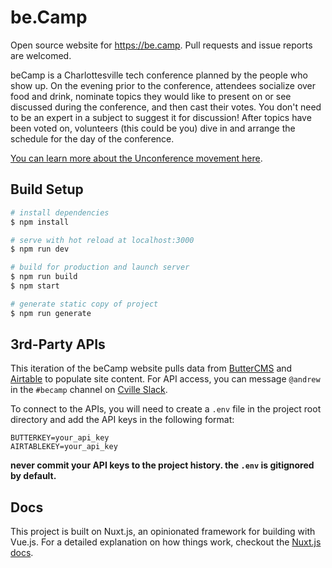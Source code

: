 # be.Camp

Open source website for https://be.camp. Pull requests and issue reports are welcomed.

beCamp is a Charlottesville tech conference planned by the people who show up. On the evening prior to the conference, attendees socialize over food and drink, nominate topics they would like to present on or see discussed during the conference, and then cast their votes. You don't need to be an expert in a subject to suggest it for discussion! After topics have been voted on, volunteers (this could be you) dive in and arrange the schedule for the day of the conference.

[You can learn more about the Unconference movement here](https://en.wikipedia.org/wiki/Unconference).

## Build Setup

``` bash
# install dependencies
$ npm install

# serve with hot reload at localhost:3000
$ npm run dev

# build for production and launch server
$ npm run build
$ npm start

# generate static copy of project
$ npm run generate
```

## 3rd-Party APIs
This iteration of the beCamp website pulls data from [ButterCMS](https://buttercms.com) and [Airtable](https://airtable.com) to populate site content. For API access, you can message `@andrew` in the `#becamp` channel on [Cville Slack](http://bit.ly/slack-cville). 

To connect to the APIs, you will need to create a `.env` file in the project root directory and add the API keys in the following format:

```
BUTTERKEY=your_api_key
AIRTABLEKEY=your_api_key
```

**never commit your API keys to the project history. the `.env` is gitignored by default.**

## Docs
This project is built on Nuxt.js, an opinionated framework for building with Vue.js. For a detailed explanation on how things work, checkout the [Nuxt.js docs](https://github.com/nuxt/nuxt.js).

